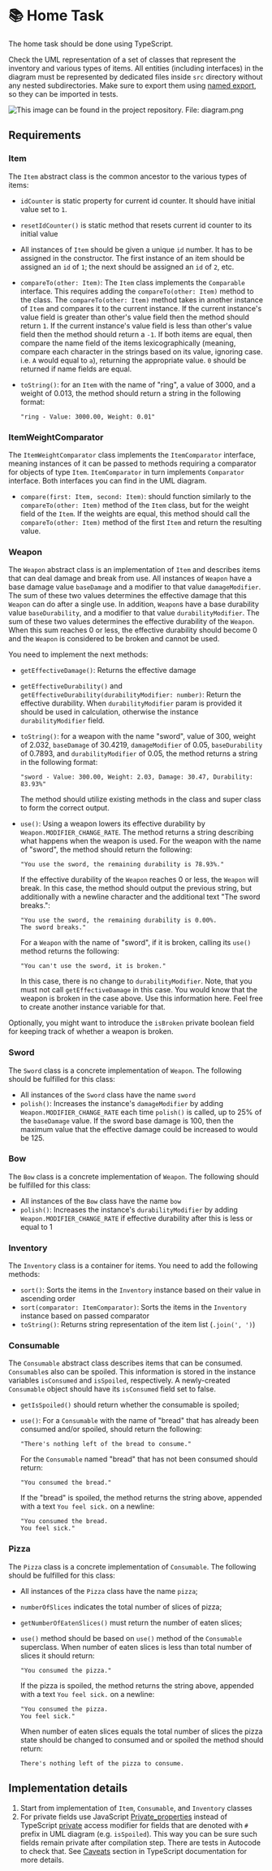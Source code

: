 # 📚 Home Task

The home task should be done using TypeScript.

Check the UML representation of a set of classes that represent the inventory and various types of items. All entities (including interfaces) in the diagram must be represented by dedicated files inside `src` directory without any nested subdirectories. Make sure to export them using [named export](https://developer.mozilla.org/en-US/docs/Web/JavaScript/Reference/Statements/export#using_named_exports), so they can be imported in tests.

![This image can be found in the project repository. File: diagram.png](./diagram.png)

## Requirements

### Item

The `Item` abstract class is the common ancestor to the various types of items:
- `idCounter` is static property for current id counter. It should have initial value set to `1`.
- `resetIdCounter()` is static method that resets current id counter to its initial value
- All instances of `Item` should be given a unique `id` number. It has to be assigned in the constructor. The first instance of an item should be assigned an `id` of `1`; the next should be assigned an `id` of `2`, etc.
- `compareTo(other: Item)`: The `Item` class implements the `Comparable` interface. This requires adding the `compareTo(other: Item)` method to the class. The `compareTo(other: Item)` method takes in another instance of `Item` and compares it to the current instance. If the current instance's value field is greater than other's value field then the method should return `1`. If the current instance's value field is less than other's value field then the method should return a `-1`. If both items are equal, then compare the name field of the items lexicographically (meaning, compare each character in the strings based on its value, ignoring case. i.e. `A` would equal to  `a`), returning the appropriate value. `0` should be returned if name fields are equal.
- `toString()`: for an `Item` with the name of "ring", a value of 3000, and a weight of 0.013, the method should return a string in the following format:

  ```
  "ring - Value: 3000.00, Weight: 0.01"
  ```

### ItemWeightComparator

The `ItemWeightComparator` class implements the `ItemComparator` interface, meaning instances of it can be passed to methods requiring a comparator for objects of type `Item`. `ItemComparator` in turn implements `Comparator` interface. Both interfaces you can find in the UML diagram.

- `compare(first: Item, second: Item)`: should function similarly to the `compareTo(other: Item)` method of the `Item` class, but for the weight field of the `Item`. If the weights are equal, this method should call the `compareTo(other: Item)` method of the first `Item` and return the resulting value.

### Weapon

The `Weapon` abstract class is an implementation of `Item` and describes items that can deal damage and break from use. All instances of `Weapon` have a base damage value `baseDamage` and a modifier to that value `damageModifier`. The sum of these two values determines the effective damage that this `Weapon` can do after a single use. In addition, `Weapon`s have a base durability value `baseDurability`, and a modifier to that value `durabilityModifier`. The sum of these two values determines the effective durability of the `Weapon`. When this sum reaches 0 or less, the effective durability should become 0 and the `Weapon` is considered to be broken and cannot be used.

You need to implement the next methods:

- `getEffectiveDamage()`: Returns the effective damage
- `getEffectiveDurability()` and `getEffectiveDurability(durabilityModifier: number)`: Return the effective durability. When `durabilityModifier` param is provided it should be used in calculation, otherwise the instance `durabilityModifier` field.
- `toString()`: for a weapon with the name "sword", value of 300, weight of 2.032, `baseDamage` of 30.4219, `damageModifier` of 0.05, `baseDurability` of 0.7893, and `durabilityModifier` of 0.05, the method returns a string in the following format:

  ```
  "sword - Value: 300.00, Weight: 2.03, Damage: 30.47, Durability: 83.93%"
  ```
  The method should utilize existing methods in the class and super class to form the correct output.
- `use()`: Using a weapon lowers its effective durability by `Weapon.MODIFIER_CHANGE_RATE`. The method returns a string describing what happens when the weapon is used. For the weapon with the name of "sword", the method should return the following:

  ```
  "You use the sword, the remaining durability is 78.93%."
  ```

  If the effective durability of the `Weapon` reaches 0 or less, the `Weapon` will break. In this case, the method should output the previous string, but additionally with a newline character and the additional text "The sword breaks.":

  ```
  "You use the sword, the remaining durability is 0.00%.
  The sword breaks."
  ```

  For a `Weapon` with the name of "sword", if it is broken, calling its `use()` method returns the following:

  ```
  "You can't use the sword, it is broken."
  ```

  In this case, there is no change to `durabilityModifier`. Note, that you must not call `getEffectiveDamage` in this case. You would know that the weapon is broken in the case above. Use this information here. Feel free to create another instance variable for that.

Optionally, you might want to introduce the `isBroken` private boolean field for keeping track of whether a weapon is broken.

### Sword

The `Sword` class is a concrete implementation of `Weapon`. The following should be fulfilled for this class:
- All instances of the `Sword` class have the name `sword`
- `polish()`: Increases the instance's `damageModifier` by adding `Weapon.MODIFIER_CHANGE_RATE` each time `polish()` is called, up to 25% of the `baseDamage` value. If the sword base damage is 100, then the maximum value that the effective damage could be increased to would be 125.

### Bow

The `Bow` class is a concrete implementation of `Weapon`. The following should be fulfilled for this class:
- All instances of the `Bow` class have the name `bow`
- `polish()`: Increases the instance's `durabilityModifier` by adding `Weapon.MODIFIER_CHANGE_RATE` if effective durability after this is less or equal to 1

### Inventory

The `Inventory` class is a container for items. You need to add the following methods:
- `sort()`: Sorts the items in the `Inventory` instance based on their value in ascending order
- `sort(comparator: ItemComparator)`: Sorts the items in the `Inventory` instance based on passed comparator
- `toString()`: Returns string representation of the item list (`.join(', ')`)

### Consumable

The `Consumable` abstract class describes items that can be consumed. `Consumable`s also can be spoiled. This information is stored in the instance variables `isConsumed` and `isSpoiled`, respectively. A newly-created `Consumable` object should have its `isConsumed` field set to false.
- `getIsSpoiled()` should return whether the consumable is spoiled;
- `use()`: For a `Consumable` with the name of "bread" that has already been consumed and/or spoiled, should return the following:
  ```
  "There's nothing left of the bread to consume."
  ```

  For the `Consumable` named "bread" that has not been consumed should return:

  ```
  "You consumed the bread."
  ```

  If the "bread" is spoiled, the method returns the string above, appended with a text `You feel sick.` on a newline:

  ```
  "You consumed the bread.
  You feel sick."
  ```

### Pizza

The `Pizza` class is a concrete implementation of `Consumable`. The following should be fulfilled for this class:
- All instances of the `Pizza` class have the name `pizza`;
- `numberOfSlices` indicates the total number of slices of pizza;
- `getNumberOfEatenSlices()` must return the number of eaten slices;
- `use()` method should be based on `use()` method of the `Consumable` superclass. When number of eaten slices is less than total number of slices it should return:
  ```
  "You consumed the pizza."
  ```

  If the pizza is spoiled, the method returns the string above, appended with a text `You feel sick.` on a newline:
  ```
  "You consumed the pizza.
  You feel sick."
  ```

  When number of eaten slices equals the total number of slices the pizza state should be changed to consumed and or spoiled the method should return:
  ```
  There's nothing left of the pizza to consume.
  ```

## Implementation details

1. Start from implementation of `Item`, `Consumable`, and `Inventory` classes
2. For private fields use JavaScript [Private_properties](https://developer.mozilla.org/en-US/docs/Web/JavaScript/Reference/Classes/Private_properties) instead of TypeScript [private](https://www.typescriptlang.org/docs/handbook/2/classes.html#private) access modifier for fields that are denoted with `#` prefix in UML diagram (e.g. `isSpoiled`). This way you can be sure such fields remain private after compilation step. There are tests in Autocode to check that. See [Caveats](https://www.typescriptlang.org/docs/handbook/2/classes.html#caveats) section in TypeScript documentation for more details.
